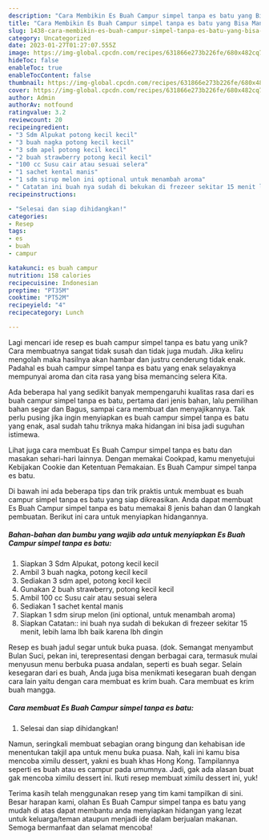 ```yaml
---
description: "Cara Membikin Es Buah Campur simpel tanpa es batu yang Bisa Manjain Lidah"
title: "Cara Membikin Es Buah Campur simpel tanpa es batu yang Bisa Manjain Lidah"
slug: 1438-cara-membikin-es-buah-campur-simpel-tanpa-es-batu-yang-bisa-manjain-lidah
category: Uncategorized
date: 2023-01-27T01:27:07.555Z
image: https://img-global.cpcdn.com/recipes/631866e273b226fe/680x482cq70/es-buah-campur-simpel-tanpa-es-batu-foto-resep-utama.jpg
hideToc: false
enableToc: true
enableTocContent: false
thumbnail: https://img-global.cpcdn.com/recipes/631866e273b226fe/680x482cq70/es-buah-campur-simpel-tanpa-es-batu-foto-resep-utama.jpg
cover: https://img-global.cpcdn.com/recipes/631866e273b226fe/680x482cq70/es-buah-campur-simpel-tanpa-es-batu-foto-resep-utama.jpg
author: Admin
authorAv: notfound
ratingvalue: 3.2
reviewcount: 20
recipeingredient:
- "3 Sdm Alpukat potong kecil kecil"
- "3 buah nagka potong kecil kecil"
- "3 sdm apel potong kecil kecil"
- "2 buah strawberry potong kecil kecil"
- "100 cc Susu cair atau sesuai selera"
- "1 sachet kental manis"
- "1 sdm sirup melon ini optional untuk menambah aroma"
- " Catatan ini buah nya sudah di bekukan di frezeer sekitar 15 menit lebih lama lbh baik karena lbh dingin"
recipeinstructions:

- "Selesai dan siap dihidangkan!"
categories:
- Resep
tags:
- es
- buah
- campur

katakunci: es buah campur 
nutrition: 158 calories
recipecuisine: Indonesian
preptime: "PT35M"
cooktime: "PT52M"
recipeyield: "4"
recipecategory: Lunch

---
```





Lagi mencari ide resep es buah campur simpel tanpa es batu yang unik? Cara membuatnya sangat tidak susah dan tidak juga mudah. Jika keliru mengolah maka hasilnya akan hambar dan justru cenderung tidak enak. Padahal es buah campur simpel tanpa es batu yang enak selayaknya mempunyai aroma dan cita rasa yang bisa memancing selera Kita.





Ada beberapa hal yang sedikit banyak mempengaruhi kualitas rasa dari es buah campur simpel tanpa es batu, pertama dari jenis bahan, lalu pemilihan bahan segar dan Bagus, sampai cara membuat dan menyajikannya. Tak perlu pusing jika ingin menyiapkan es buah campur simpel tanpa es batu yang enak,      asal sudah tahu triknya maka hidangan ini bisa jadi suguhan istimewa.














Lihat juga cara membuat Es Buah Campur simpel tanpa es batu dan masakan sehari-hari lainnya. Dengan memakai Cookpad, kamu menyetujui Kebijakan Cookie dan Ketentuan Pemakaian. Es Buah Campur simpel tanpa es batu.






Di bawah ini ada beberapa tips dan trik praktis untuk membuat es buah campur simpel tanpa es batu yang siap dikreasikan. Anda dapat membuat Es Buah Campur simpel tanpa es batu memakai 8 jenis bahan dan 0 langkah pembuatan. Berikut ini cara untuk menyiapkan hidangannya.

<!--inarticleads1-->

##### Bahan-bahan dan bumbu yang wajib ada untuk menyiapkan Es Buah Campur simpel tanpa es batu:

1. Siapkan 3 Sdm Alpukat, potong kecil kecil
1. Ambil 3 buah nagka, potong kecil kecil
1. Sediakan 3 sdm apel, potong kecil kecil
1. Gunakan 2 buah strawberry, potong kecil kecil
1. Ambil 100 cc Susu cair atau sesuai selera
1. Sediakan 1 sachet kental manis
1. Siapkan 1 sdm sirup melon (ini optional, untuk menambah aroma)
1. Siapkan  Catatan:: ini buah nya sudah di bekukan di frezeer sekitar 15 menit, lebih lama lbh baik karena lbh dingin


Resep es buah jadul segar untuk buka puasa. (dok. Semangat menyambut Bulan Suci, pekan ini, terepresentasi dengan berbagai cara, termasuk mulai menyusun menu berbuka puasa andalan, seperti es buah segar. Selain kesegaran dari es buah, Anda juga bisa menikmati kesegaran buah dengan cara lain yaitu dengan cara membuat es krim buah. Cara membuat es krim buah mangga. 

<!--inarticleads2-->

##### Cara membuat Es Buah Campur simpel tanpa es batu:


1. Selesai dan siap dihidangkan!

Namun, seringkali membuat sebagian orang bingung dan kehabisan ide menentukan takjil apa untuk menu buka puasa. Nah, kali ini kamu bisa mencoba ximilu dessert, yakni es buah khas Hong Kong. Tampilannya seperti es buah atau es campur pada umumnya. Jadi, gak ada alasan buat gak mencoba ximilu dessert ini. Ikuti resep membuat ximilu dessert ini, yuk! 

Terima kasih telah menggunakan resep yang tim kami tampilkan di sini. Besar harapan kami, olahan Es Buah Campur simpel tanpa es batu yang mudah di atas dapat membantu anda menyiapkan hidangan yang lezat untuk keluarga/teman ataupun menjadi ide dalam berjualan makanan. Semoga bermanfaat dan selamat mencoba!
